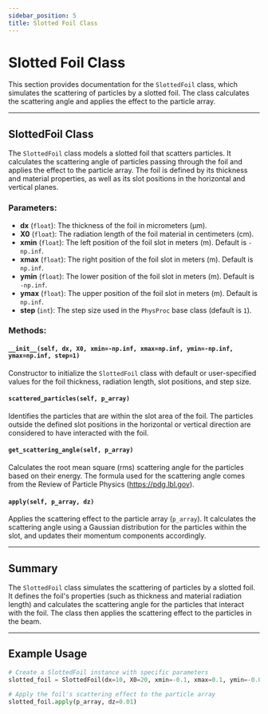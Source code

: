```yaml
---
sidebar_position: 5
title: Slotted Foil Class
---
```


# Slotted Foil Class

This section provides documentation for the `SlottedFoil` class, which simulates the scattering of particles by a slotted foil. The class calculates the scattering angle and applies the effect to the particle array.

---

## SlottedFoil Class

The `SlottedFoil` class models a slotted foil that scatters particles. It calculates the scattering angle of particles passing through the foil and applies the effect to the particle array. The foil is defined by its thickness and material properties, as well as its slot positions in the horizontal and vertical planes.

### Parameters:
- **dx** (`float`): The thickness of the foil in micrometers (µm).
- **X0** (`float`): The radiation length of the foil material in centimeters (cm).
- **xmin** (`float`): The left position of the foil slot in meters (m). Default is `-np.inf`.
- **xmax** (`float`): The right position of the foil slot in meters (m). Default is `np.inf`.
- **ymin** (`float`): The lower position of the foil slot in meters (m). Default is `-np.inf`.
- **ymax** (`float`): The upper position of the foil slot in meters (m). Default is `np.inf`.
- **step** (`int`): The step size used in the `PhysProc` base class (default is `1`).

### Methods:

#### `__init__(self, dx, X0, xmin=-np.inf, xmax=np.inf, ymin=-np.inf, ymax=np.inf, step=1)`
Constructor to initialize the `SlottedFoil` class with default or user-specified values for the foil thickness, radiation length, slot positions, and step size.

#### `scattered_particles(self, p_array)`
Identifies the particles that are within the slot area of the foil. The particles outside the defined slot positions in the horizontal or vertical direction are considered to have interacted with the foil.

#### `get_scattering_angle(self, p_array)`
Calculates the root mean square (rms) scattering angle for the particles based on their energy. The formula used for the scattering angle comes from the Review of Particle Physics (https://pdg.lbl.gov).

#### `apply(self, p_array, dz)`
Applies the scattering effect to the particle array (`p_array`). It calculates the scattering angle using a Gaussian distribution for the particles within the slot, and updates their momentum components accordingly.

---

## Summary

The `SlottedFoil` class simulates the scattering of particles by a slotted foil. It defines the foil's properties (such as thickness and material radiation length) and calculates the scattering angle for the particles that interact with the foil. The class then applies the scattering effect to the particles in the beam.

---

## Example Usage

```python
# Create a SlottedFoil instance with specific parameters
slotted_foil = SlottedFoil(dx=10, X0=20, xmin=-0.1, xmax=0.1, ymin=-0.05, ymax=0.05)

# Apply the foil's scattering effect to the particle array
slotted_foil.apply(p_array, dz=0.01)
```